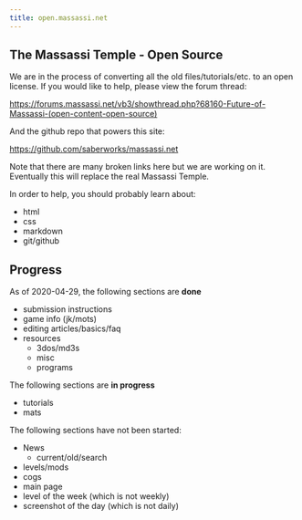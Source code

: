 ```yaml
---
title: open.massassi.net
---
```


## The Massassi Temple - Open Source

We are in the process of converting all the old files/tutorials/etc. to an open 
license.  If you would like to help, please view the forum thread:

<https://forums.massassi.net/vb3/showthread.php?68160-Future-of-Massassi-(open-content-open-source)>

And the github repo that powers this site:

<https://github.com/saberworks/massassi.net>

Note that there are many broken links here but we are working on it.  
Eventually this will replace the real Massassi Temple.

In order to help, you should probably learn about:

* html
* css
* markdown
* git/github

## Progress

As of 2020-04-29, the following sections are **done**

* submission instructions
* game info (jk/mots)
* editing articles/basics/faq
* resources
    * 3dos/md3s
    * misc
    * programs

The following sections are **in progress**

* tutorials
* mats

The following sections have not been started:

* News
    * current/old/search
* levels/mods
* cogs
* main page
* level of the week (which is not weekly)
* screenshot of the day (which is not daily)
